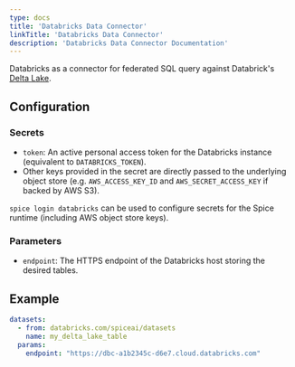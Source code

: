 ```yaml
---
type: docs
title: 'Databricks Data Connector'
linkTitle: 'Databricks Data Connector'
description: 'Databricks Data Connector Documentation'
---
```


Databricks as a connector for federated SQL query against Databrick's [Delta Lake](https://docs.databricks.com/en/delta/index.html). 

## Configuration
### Secrets
- `token`: An active personal access token for the Databricks instance (equivalent to `DATABRICKS_TOKEN`). 
- Other keys provided in the secret are directly passed to the underlying object store (e.g. `AWS_ACCESS_KEY_ID` and `AWS_SECRET_ACCESS_KEY` if backed by AWS S3).

`spice login databricks` can be used to configure secrets for the Spice runtime (including AWS object store keys). 

### Parameters
- `endpoint`: The HTTPS endpoint of the Databricks host storing the desired tables.

## Example

```yaml
datasets:
  - from: databricks.com/spiceai/datasets
    name: my_delta_lake_table
  params:
    endpoint: "https://dbc-a1b2345c-d6e7.cloud.databricks.com"
```